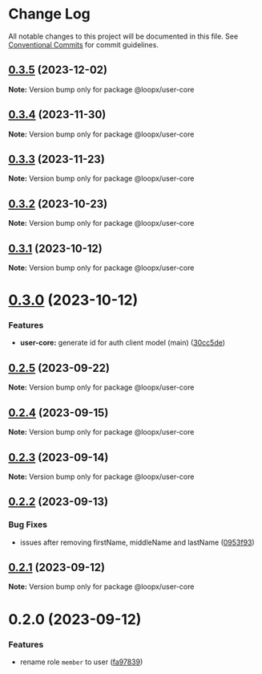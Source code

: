 # Change Log

All notable changes to this project will be documented in this file.
See [Conventional Commits](https://conventionalcommits.org) for commit guidelines.

## [0.3.5](https://github.com/betaly/loopx/compare/@loopx/user-core@0.3.4...@loopx/user-core@0.3.5) (2023-12-02)

**Note:** Version bump only for package @loopx/user-core





## [0.3.4](https://github.com/betaly/loopx/compare/@loopx/user-core@0.3.3...@loopx/user-core@0.3.4) (2023-11-30)

**Note:** Version bump only for package @loopx/user-core





## [0.3.3](https://github.com/betaly/loopx/compare/@loopx/user-core@0.3.2...@loopx/user-core@0.3.3) (2023-11-23)

**Note:** Version bump only for package @loopx/user-core





## [0.3.2](https://github.com/betaly/loopx/compare/@loopx/user-core@0.3.1...@loopx/user-core@0.3.2) (2023-10-23)

**Note:** Version bump only for package @loopx/user-core





## [0.3.1](https://github.com/betaly/loopx/compare/@loopx/user-core@0.3.0...@loopx/user-core@0.3.1) (2023-10-12)

**Note:** Version bump only for package @loopx/user-core





# [0.3.0](https://github.com/betaly/loopx/compare/@loopx/user-core@0.2.5...@loopx/user-core@0.3.0) (2023-10-12)


### Features

* **user-core:** generate id for auth client model (main) ([30cc5de](https://github.com/betaly/loopx/commit/30cc5de563f5fde83d76d5b1695bbe5eaaf40cdb))





## [0.2.5](https://github.com/betaly/loopx/compare/@loopx/user-core@0.2.4...@loopx/user-core@0.2.5) (2023-09-22)

**Note:** Version bump only for package @loopx/user-core





## [0.2.4](https://github.com/betaly/loopx/compare/@loopx/user-core@0.2.3...@loopx/user-core@0.2.4) (2023-09-15)

**Note:** Version bump only for package @loopx/user-core





## [0.2.3](https://github.com/betaly/loopx/compare/@loopx/user-core@0.2.2...@loopx/user-core@0.2.3) (2023-09-14)

**Note:** Version bump only for package @loopx/user-core





## [0.2.2](https://github.com/betaly/loopx/compare/@loopx/user-core@0.2.1...@loopx/user-core@0.2.2) (2023-09-13)


### Bug Fixes

* issues after removing firstName, middleName and lastName ([0953f93](https://github.com/betaly/loopx/commit/0953f935653b3ac8d9f6a0090d5c8dc4ce31fb7d))





## [0.2.1](https://github.com/betaly/loopx/compare/@loopx/user-core@0.2.0...@loopx/user-core@0.2.1) (2023-09-12)

**Note:** Version bump only for package @loopx/user-core





# 0.2.0 (2023-09-12)


### Features

* rename role ``member`` to user ([fa97839](https://github.com/betaly/loopx/commit/fa97839462a09c2dc4e0500732c58186b4e0163a))
